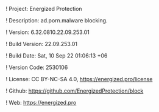 ! Project: Energized Protection

! Description: ad.porn.malware blocking.

! Version: 6.32.0810.22.09.253.01

! Build Version: 22.09.253.01

! Build Date: Sat, 10 Sep 22 01:06:13 +06

! Version Code: 2530106

! License: CC BY-NC-SA 4.0, https://energized.pro/license

! Github: https://github.com/EnergizedProtection/block

! Web: https://energized.pro
